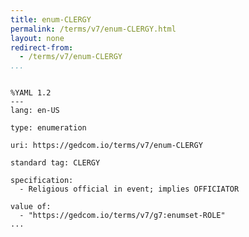 ```yaml
---
title: enum-CLERGY
permalink: /terms/v7/enum-CLERGY.html
layout: none
redirect-from:
  - /terms/v7/enum-CLERGY
...
```


```

%YAML 1.2
---
lang: en-US

type: enumeration

uri: https://gedcom.io/terms/v7/enum-CLERGY

standard tag: CLERGY

specification:
  - Religious official in event; implies OFFICIATOR

value of:
  - "https://gedcom.io/terms/v7/g7:enumset-ROLE"
...

```
